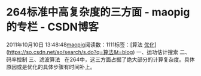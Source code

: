 # 264标准中高复杂度的三方面 - maopig的专栏 - CSDN博客
2011年10月10日 13:48:48[maopig](https://me.csdn.net/maopig)阅读数：1111标签：[算法																[优化](https://so.csdn.net/so/search/s.do?q=优化&t=blog)](https://so.csdn.net/so/search/s.do?q=算法&t=blog)
一、运功估计搜索
二、码率控制
三、滤波算法
  在264中，这三方面占据了绝大部分的计算复杂度。具体原因或是优化的具体步骤有时间补上。
